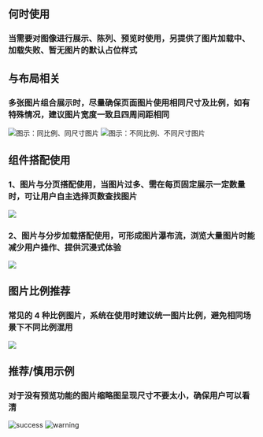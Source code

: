 ## 何时使用

### 当需要对图像进行展示、陈列、预览时使用，另提供了图片加载中、加载失败、暂无图片的默认占位样式

## 与布局相关

### 多张图片组合展示时，尽量确保页面图片使用相同尺寸及比例，如有特殊情况，建议图片宽度一致且四周间距相同

![图示：同比例、同尺寸图片](001)
![图示：不同比例、不同尺寸图片](002)

## 组件搭配使用

### 1、图片与分页搭配使用，当图片过多、需在每页固定展示一定数量时，可让用户自主选择页数查找图片

![](003)

### 2、图片与分步加载搭配使用，可形成图片瀑布流，浏览大量图片时能减少用户操作、提供沉浸式体验

![](004)

## 图片比例推荐

### 常见的 4 种比例图片，系统在使用时建议统一图片比例，避免相同场景下不同比例混用

![](005)

## 推荐/慎用示例

### 对于没有预览功能的图片缩略图呈现尺寸不要太小，确保用户可以看清

![success](006)
![warning](007)
